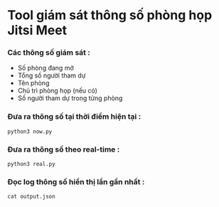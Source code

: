 # Tool giám sát thông số phòng họp Jitsi Meet
### Các thông số giám sát :
- Số phòng đang mở
- Tổng số người tham dự
- Tên phòng
- Chủ trì phòng họp (nếu có)
- Số người tham dự trong từng phòng
### Đưa ra thông số tại thời điểm hiện tại :
```
python3 now.py
```
### Đưa ra thông số theo real-time :
```
python3 real.py
```
### Đọc log thông số hiển thị lần gần nhất :
```
cat output.json
```
